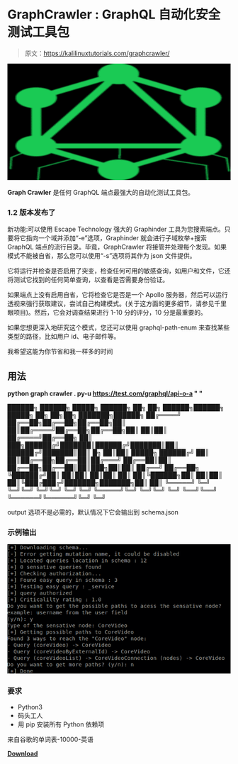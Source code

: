 # GraphCrawler : GraphQL 自动化安全测试工具包

> 原文：<https://kalilinuxtutorials.com/graphcrawler/>

[![](img/5282534393f19789604453eefef6a7a0.png)](https://blogger.googleusercontent.com/img/b/R29vZ2xl/AVvXsEjBxFvhS5ATOMbKh9F3XZRqsuPAzuTmEIkyOudYJ55lEdyVsSdbYDWGGnN0c3KkQ9Dzn7dgx6ahrzmDVUswDbTJFuX1kIpIQx4a2P5tnqL--CyneE-fcTfVmjiKz6JWTfR8winycOVC5zIfDXWnEHPjo7D_8_nAJF04-5v3TCm8xoYPx-87iBX3gTG4/s728/1%20(3).png)

**Graph Crawler** 是任何 GraphQL 端点最强大的自动化测试工具包。

### 1.2 版本发布了

新功能:可以使用 Escape Technology 强大的 Graphinder 工具为您搜索端点。只要将它指向一个域并添加“-e”选项，Graphinder 就会进行子域枚举+搜索 GraphQL 端点的流行目录。毕竟，GraphCrawler 将接管并处理每个发现。如果模式不能被自省，那么您可以使用“-s”选项将其作为 json 文件提供。

它将运行并检查是否启用了突变，检查任何可用的敏感查询，如用户和文件，它还将测试它找到的任何简单查询，以查看是否需要身份验证。

如果端点上没有启用自省，它将检查它是否是一个 Apollo 服务器，然后可以运行透视来强行获取建议，尝试自己构建模式。(关于这方面的更多细节，请参见千里眼项目)。然后，它会对调查结果进行 1-10 分的评分，10 分是最重要的。

如果您想更深入地研究这个模式，您还可以使用 graphql-path-enum 来查找某些类型的路径，比如用户 id、电子邮件等。

我希望这能为你节省和我一样多的时间

## 用法

**python graph crawler . py-u https://test.com/graphql/api-o-a " "**

██████╗ ██████╗ █████╗ ██████╗ ██╗ ██╗ ██████╗██████╗ █████╗ ██╗ ██╗██╗ ███████╗██████╗
██╔════╝ ██╔══██╗██╔══██╗██╔══██╗██║ ██║██╔════╝██╔══██╗██╔══██╗██║ ██║██║ ██╔════╝██╔══██╗
██║ ███╗██████╔╝███████║██████╔╝███████║██║ ██████╔╝███████║██║ █╗ ██║██║ █████╗ ██████╔╝
██║ ██║██╔══██╗██╔══██║██╔═══╝ ██╔══██║██║ ██╔══██╗██╔══██║██║███╗██║██║ ██╔══╝ ██╔══██╗
╚██████╔╝██║ ██║██║ ██║██║ ██║ ██║╚██████╗██║ ██║██║ ██║╚███╔███╔╝███████╗███████╗██║ ██║
╚═════╝ ╚═╝ ╚═╝╚═╝ ╚═╝╚═╝ ╚═╝ ╚═╝ ╚═════╝╚═╝ ╚═╝╚═╝ ╚═╝ ╚══╝╚══╝ ╚══════╝╚══════╝╚═╝ ╚═╝

output 选项不是必需的，默认情况下它会输出到 schema.json

### 示例输出

![](img/e8798d03190d7f4de43f1fd4d569fa99.png)

### 要求

*   Python3
*   码头工人
*   用 pip 安装所有 Python 依赖项

来自谷歌的单词表-10000-英语

[**Download**](https://github.com/gsmith257-cyber/GraphCrawler)